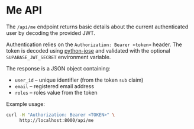 # Me API

The `/api/me` endpoint returns basic details about the current authenticated user
by decoding the provided JWT.

Authentication relies on the `Authorization: Bearer <token>` header. The token is decoded using [python-jose](https://github.com/pyauth/jose) and validated with the optional `SUPABASE_JWT_SECRET` environment variable.

The response is a JSON object containing:

- `user_id` – unique identifier (from the token `sub` claim)
- `email` – registered email address
- `roles` – roles value from the token

Example usage:

```bash
curl -H "Authorization: Bearer <TOKEN>" \
     http://localhost:8000/api/me
```
